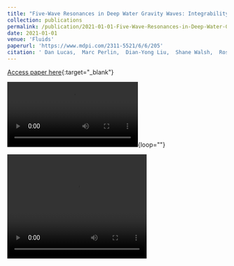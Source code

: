 ```yaml
---
title: "Five-Wave Resonances in Deep Water Gravity Waves: Integrability, Numerical Simulations and Experiments"
collection: publications
permalink: /publication/2021-01-01-Five-Wave-Resonances-in-Deep-Water-Gravity-Waves-Integrability-Numerical-Simulations-and-Experiments
date: 2021-01-01
venue: 'Fluids'
paperurl: 'https://www.mdpi.com/2311-5521/6/6/205'
citation: ' Dan Lucas,  Marc Perlin,  Dian-Yong Liu,  Shane Walsh,  Rossen Ivanov,  Miguel Bustamante, &quot;Five-Wave Resonances in Deep Water Gravity Waves: Integrability, Numerical Simulations and Experiments.&quot; Fluids, 2021.'
---
```

[Access paper here](https://www.mdpi.com/2311-5521/6/6/205){:target="_blank"}


![Colliding wave packets](\/images/waterwave.mp4){loop=""}

<video width="320" height="240" controls>
  <source src="waterwave.mp4" type="video/mp4">
</video>
